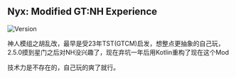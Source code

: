 ## Nyx: Modified GT:NH Experience

![Version](https://img.shields.io/badge/Align_GTNH_Version-2.7.2-blue)

神人模组之胡乱改，最早是受23年TST(GTCM)启发，想整点更抽象的自己玩，2.5.0摸到星门之后对NH没兴趣了，现在弃坑一年后用Kotlin重构了现在这个Mod

技术力是不存在的，自己玩的爽了就行。
